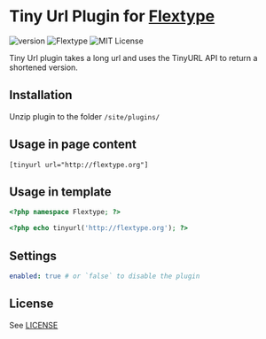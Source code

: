 # Tiny Url Plugin for [Flextype](http://flextype.org/)
![version](https://img.shields.io/badge/version-1.2.1-brightgreen.svg?style=flat-square)
![Flextype](https://img.shields.io/badge/Flextype-0.7.x-green.svg?style=flat-square)
![MIT License](https://img.shields.io/badge/license-MIT-blue.svg?style=flat-square)

Tiny Url plugin takes a long url and uses the TinyURL API to return a shortened version.

## Installation
Unzip plugin to the folder `/site/plugins/`

## Usage in page content

```
[tinyurl url="http://flextype.org"]
```

## Usage in template
```php
<?php namespace Flextype; ?>
```

```php
<?php echo tinyurl('http://flextype.org'); ?>
```

## Settings

```yaml
enabled: true # or `false` to disable the plugin
```

## License
See [LICENSE](https://github.com/flextype-plugins/tiny-url/blob/master/LICENSE)
